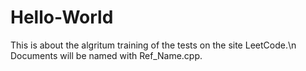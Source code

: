 # Hello-World
This is about the algritum training of the tests on the site LeetCode.\n
Documents will be named with Ref_Name.cpp.

